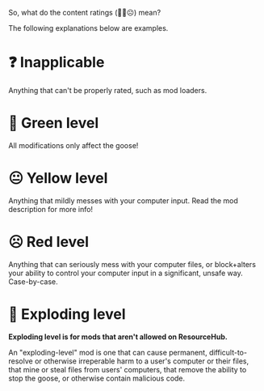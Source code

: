 So, what do the content ratings (🙂😐☹️) mean?

The following explanations below are examples.

# ❓ Inapplicable

Anything that can't be properly rated, such as mod loaders.

# 🙂 Green level

All modifications only affect the goose!

# 😐 Yellow level

Anything that mildly messes with your computer input. Read the mod description for more info!

# ☹️ Red level

Anything that can seriously mess with your computer files, or block+alters your ability to control your computer input in a significant, unsafe way. Case-by-case.

# 🤯 Exploding level

**Exploding level is for mods that aren't allowed on ResourceHub.**

An "exploding-level" mod is one that can cause permanent, difficult-to-resolve or otherwise irreperable harm to a user's computer or their files, that mine or steal files from users' computers, that remove the ability to stop the goose, or otherwise contain malicious code.

